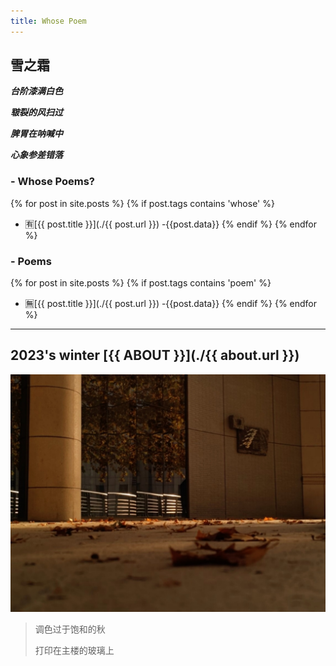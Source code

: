 ```yaml
---
title: Whose Poem
---
```


## 雪之霜
***台阶漆满白色***

***皲裂的风扫过***

***脾胃在呐喊中***

***心象参差错落***

### - Whose Poems?
{% for post in site.posts %}
{% if post.tags contains 'whose' %}
* 🈶[{{ post.title }}](./{{ post.url }}) -{{post.data}}
  {% endif %}
  {% endfor %}

### - Poems
{% for post in site.posts %}
{% if post.tags contains 'poem' %}
* 🈚[{{ post.title }}](./{{ post.url }}) -{{post.data}}
{% endif %}
{% endfor %}

----------

## 2023's winter [{{ ABOUT }}](./{{ about.url }})

![main tower's autumn](./image/shier's-autumn.jpg)

> 调色过于饱和的秋
>
> 打印在主楼的玻璃上